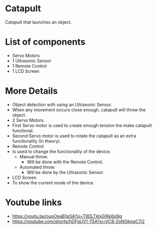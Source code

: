 # Catapult
Catapult that launches an object. 


# List of components
- Servo Motors
- 1 Ultrasonic Sensor
- 1 Remote Control
- 1 LCD Screen

# More Details
-	Object detection with using an Ultrasonic Sensor.
  - When any movement occurs close enough, catapult will throw the object.
-	2 Servo Motors.
  - First Servo motor is used to create enough tension the make catapult functional.
  - Second Servo motor is used to rotate the catapult as an extra functionality (In theory).
-	Remote Control
  - Is used to change the functionality of the device.
    - Manual throw.
      - Will be done with the Remote Control.
    - Automated throw.
      - Will be done by the Ultrasonic Sensor.
-	LCD Screen
  - To show the current mode of the device.

# Youtube links
- https://youtu.be/oupOeaB1eSA?si=T9DLTklxGI6k6oNg
- https://youtube.com/shorts/hDFgUV1-7SA?si=VC8-2oN0ikpqC7j2

